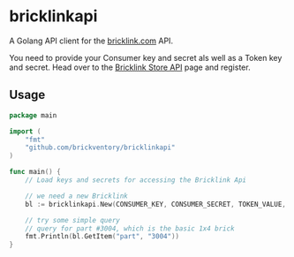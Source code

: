# bricklinkapi

A Golang API client for the [bricklink.com](https://www.bricklink.com) API.

You need to provide your Consumer key and secret als well as a Token key and secret. Head over to the [Bricklink Store API](http://apidev.bricklink.com/redmine/projects/bricklink-api/wiki) page and register.

## Usage

```go
package main

import (
    "fmt"
    "github.com/brickventory/bricklinkapi"
)

func main() {
    // Load keys and secrets for accessing the Bricklink Api

    // we need a new Bricklink
    bl := bricklinkapi.New(CONSUMER_KEY, CONSUMER_SECRET, TOKEN_VALUE, TOKEN_SECRET)

    // try some simple query
    // query for part #3004, which is the basic 1x4 brick
    fmt.Println(bl.GetItem("part", "3004"))
}
```